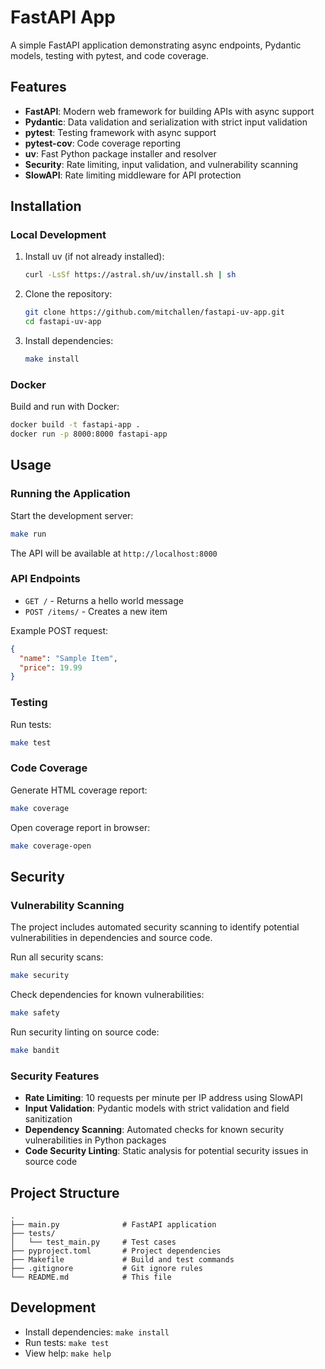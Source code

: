 # FastAPI App

A simple FastAPI application demonstrating async endpoints, Pydantic models, testing with pytest, and code coverage.

## Features

- **FastAPI**: Modern web framework for building APIs with async support
- **Pydantic**: Data validation and serialization with strict input validation
- **pytest**: Testing framework with async support
- **pytest-cov**: Code coverage reporting
- **uv**: Fast Python package installer and resolver
- **Security**: Rate limiting, input validation, and vulnerability scanning
- **SlowAPI**: Rate limiting middleware for API protection

## Installation

### Local Development

1. Install uv (if not already installed):
   ```bash
   curl -LsSf https://astral.sh/uv/install.sh | sh
   ```

2. Clone the repository:
   ```bash
   git clone https://github.com/mitchallen/fastapi-uv-app.git
   cd fastapi-uv-app
   ```

3. Install dependencies:
   ```bash
   make install
   ```

### Docker

Build and run with Docker:
```bash
docker build -t fastapi-app .
docker run -p 8000:8000 fastapi-app
```

## Usage

### Running the Application

Start the development server:
```bash
make run
```

The API will be available at `http://localhost:8000`

### API Endpoints

- `GET /` - Returns a hello world message
- `POST /items/` - Creates a new item

Example POST request:
```json
{
  "name": "Sample Item",
  "price": 19.99
}
```

### Testing

Run tests:
```bash
make test
```

### Code Coverage

Generate HTML coverage report:
```bash
make coverage
```

Open coverage report in browser:
```bash
make coverage-open
```

## Security

### Vulnerability Scanning

The project includes automated security scanning to identify potential vulnerabilities in dependencies and source code.

Run all security scans:
```bash
make security
```

Check dependencies for known vulnerabilities:
```bash
make safety
```

Run security linting on source code:
```bash
make bandit
```

### Security Features

- **Rate Limiting**: 10 requests per minute per IP address using SlowAPI
- **Input Validation**: Pydantic models with strict validation and field sanitization
- **Dependency Scanning**: Automated checks for known security vulnerabilities in Python packages
- **Code Security Linting**: Static analysis for potential security issues in source code

## Project Structure

```
.
├── main.py              # FastAPI application
├── tests/
│   └── test_main.py     # Test cases
├── pyproject.toml       # Project dependencies
├── Makefile             # Build and test commands
├── .gitignore           # Git ignore rules
└── README.md            # This file
```

## Development

- Install dependencies: `make install`
- Run tests: `make test`
- View help: `make help`